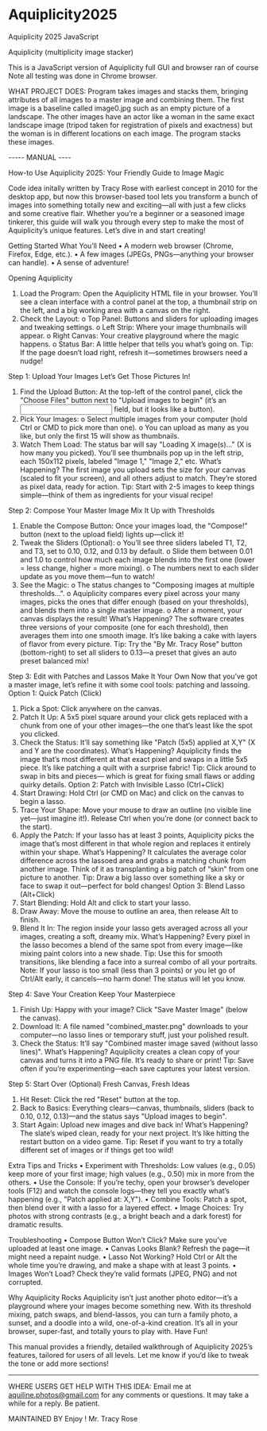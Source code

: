 # Aquiplicity2025
Aquiplicity 2025 JavaScript

Aquiplicity (multiplicity image stacker)

This is a JavaScript version of Aquiplicity full GUI and browser ran of course
Note all testing was done in Chrome browser.

WHAT PROJECT DOES: 
Program takes images and stacks them, bringing attributes of all images to a master image and combining them. The first image is a baseline called image0.jpg such as an empty picture of a landscape. The other images have an actor like a woman in the same exact landscape image (tripod taken for registration of pixels and exactness) but the woman is in different locations on each image. The program stacks these images.

----- MANUAL ----

How-to Use Aquiplicity 2025: Your Friendly Guide to Image Magic

Code idea initally written by Tracy Rose with earliest concept in 2010 for the desktop app, but now this browser-based tool lets you transform a bunch of images into something totally new and exciting—all with just a few clicks and some creative flair. Whether you’re a beginner or a seasoned image tinkerer, this guide will walk you through every step to make the most of Aquiplicity’s unique features. Let’s dive in and start creating!

Getting Started
What You’ll Need
•	A modern web browser (Chrome, Firefox, Edge, etc.).
•	A few images (JPEGs, PNGs—anything your browser can handle).
•	A sense of adventure!

Opening Aquiplicity
1.	Load the Program: Open the Aquiplicity HTML file in your browser. You’ll see a clean interface with a control panel at the top, a thumbnail strip on the left, and a big working area with a canvas on the right.
2.	Check the Layout: 
o	Top Panel: Buttons and sliders for uploading images and tweaking settings.
o	Left Strip: Where your image thumbnails will appear.
o	Right Canvas: Your creative playground where the magic happens.
o	Status Bar: A little helper that tells you what’s going on.
Tip: If the page doesn’t load right, refresh it—sometimes browsers need a nudge!

Step 1: Upload Your Images
Let’s Get Those Pictures In!
1.	Find the Upload Button: At the top-left of the control panel, click the "Choose Files" button next to "Upload images to begin" (it’s an <input> field, but it looks like a button).
2.	Pick Your Images: 
o	Select multiple images from your computer (hold Ctrl or CMD to pick more than one).
o	You can upload as many as you like, but only the first 15 will show as thumbnails.
3.	Watch Them Load: The status bar will say "Loading X image(s)…" (X is how many you picked). You’ll see thumbnails pop up in the left strip, each 150x112 pixels, labeled "Image 1," "Image 2," etc.
What’s Happening?
The first image you upload sets the size for your canvas (scaled to fit your screen), and all others adjust to match. They’re stored as pixel data, ready for action.
Tip: Start with 2-5 images to keep things simple—think of them as ingredients for your visual recipe!

Step 2: Compose Your Master Image
Mix It Up with Thresholds
1.	Enable the Compose Button: Once your images load, the "Compose!" button (next to the upload field) lights up—click it!
2.	Tweak the Sliders (Optional):
o	You’ll see three sliders labeled T1, T2, and T3, set to 0.10, 0.12, and 0.13 by default.
o	Slide them between 0.01 and 1.0 to control how much each image blends into the first one (lower = less change, higher = more mixing).
o	The numbers next to each slider update as you move them—fun to watch!
3.	See the Magic: 
o	The status changes to "Composing images at multiple thresholds…".
o	Aquiplicity compares every pixel across your many images, picks the ones that differ enough (based on your thresholds), and blends them into a single master image.
o	After a moment, your canvas displays the result!
What’s Happening?
The software creates three versions of your composite (one for each threshold), then averages them into one smooth image. It’s like baking a cake with layers of flavor from every picture.
Tip: Try the "By Mr. Tracy Rose" button (bottom-right) to set all sliders to 0.13—a preset that gives an auto preset balanced mix!

Step 3: Edit with Patches and Lassos
Make It Your Own
Now that you’ve got a master image, let’s refine it with some cool tools: patching and lassoing.
Option 1: Quick Patch (Click)
1.	Pick a Spot: Click anywhere on the canvas.
2.	Patch It Up: A 5x5 pixel square around your click gets replaced with a chunk from one of your other images—the one that’s least like the spot you clicked.
3.	Check the Status: It’ll say something like "Patch (5x5) applied at X,Y" (X and Y are the coordinates).
What’s Happening?
Aquiplicity finds the image that’s most different at that exact pixel and swaps in a little 5x5 piece. It’s like patching a quilt with a surprise fabric!
Tip: Click around to swap in bits and pieces— which is great for fixing small flaws or adding quirky details.
Option 2: Patch with Invisible Lasso (Ctrl+Click)
1.	Start Drawing: Hold Ctrl (or CMD on Mac) and click on the canvas to begin a lasso.
2.	Trace Your Shape: Move your mouse to draw an outline (no visible line yet—just imagine it!). Release Ctrl when you’re done (or connect back to the start).
3.	Apply the Patch: If your lasso has at least 3 points, Aquiplicity picks the image that’s most different in that whole region and replaces it entirely within your shape.
What’s Happening?
It calculates the average color difference across the lassoed area and grabs a matching chunk from another image. Think of it as transplanting a big patch of “skin” from one picture to another.
Tip: Draw a big lasso over something like a sky or face to swap it out—perfect for bold changes!
Option 3: Blend Lasso (Alt+Click)
1.	Start Blending: Hold Alt and click to start your lasso.
2.	Draw Away: Move the mouse to outline an area, then release Alt to finish.
3.	Blend It In: The region inside your lasso gets averaged across all your images, creating a soft, dreamy mix.
What’s Happening?
Every pixel in the lasso becomes a blend of the same spot from every image—like mixing paint colors into a new shade.
Tip: Use this for smooth transitions, like blending a face into a surreal combo of all your portraits.
Note: If your lasso is too small (less than 3 points) or you let go of Ctrl/Alt early, it cancels—no harm done! The status will let you know.

Step 4: Save Your Creation
Keep Your Masterpiece
1.	Finish Up: Happy with your image? Click "Save Master Image" (below the canvas).
2.	Download It: A file named "combined_master.png" downloads to your computer—no lasso lines or temporary stuff, just your polished result.
3.	Check the Status: It’ll say "Combined master image saved (without lasso lines)".
What’s Happening?
Aquiplicity creates a clean copy of your canvas and turns it into a PNG file. It’s ready to share or print!
Tip: Save often if you’re experimenting—each save captures your latest version.

Step 5: Start Over (Optional)
Fresh Canvas, Fresh Ideas
1.	Hit Reset: Click the red "Reset" button at the top.
2.	Back to Basics: Everything clears—canvas, thumbnails, sliders (back to 0.10, 0.12, 0.13)—and the status says "Upload images to begin".
3.	Start Again: Upload new images and dive back in!
What’s Happening?
The slate’s wiped clean, ready for your next project. It’s like hitting the restart button on a video game.
Tip: Reset if you want to try a totally different set of images or if things get too wild!

Extra Tips and Tricks
•	Experiment with Thresholds: Low values (e.g., 0.05) keep more of your first image; high values (e.g., 0.50) mix in more from the others.
•	Use the Console: If you’re techy, open your browser’s developer tools (F12) and watch the console logs—they tell you exactly what’s happening (e.g., "Patch applied at: X,Y").
•	Combine Tools: Patch a spot, then blend over it with a lasso for a layered effect.
•	Image Choices: Try photos with strong contrasts (e.g., a bright beach and a dark forest) for dramatic results.

Troubleshooting
•	Compose Button Won’t Click? Make sure you’ve uploaded at least one image.
•	Canvas Looks Blank? Refresh the page—it might need a repaint nudge.
•	Lasso Not Working? Hold Ctrl or Alt the whole time you’re drawing, and make a shape with at least 3 points.
•	Images Won’t Load? Check they’re valid formats (JPEG, PNG) and not corrupted.

Why Aquiplicity Rocks
Aquiplicity isn’t just another photo editor—it’s a playground where your images become something new. With its threshold mixing, patch swaps, and blend-lassos, you can turn a family photo, a sunset, and a doodle into a wild, one-of-a-kind creation. It’s all in your browser, super-fast, and totally yours to play with.
Have Fun!

This manual provides a friendly, detailed walkthrough of Aquiplicity 2025’s features, tailored for users of all levels. Let me know if you’d like to tweak the tone or add more sections!

----



WHERE USERS GET HELP WITH THIS IDEA: 
Email me at aquiline.photos@gmail.com for any comments or questions. It may take a while for a reply. Be patient.

MAINTAINED BY
Enjoy ! Mr. Tracy Rose
